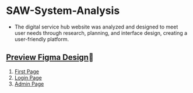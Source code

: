 # SAW-System-Analysis
- The digital service hub website was analyzed and designed to meet user needs through research, planning, and interface design, creating a user-friendly platform.
## [Preview Figma Design](https://shorturl.at/5ryDk)🔗
1. [First Page](preview1.png)
2. [Login Page](preview2.png)
3. [Admin Page](preview3.png)
